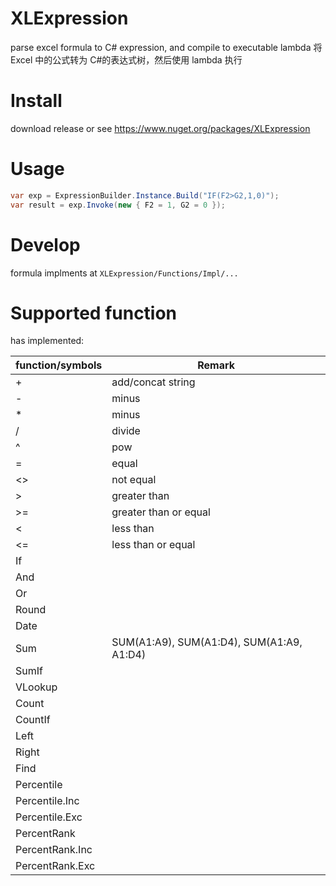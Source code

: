 ﻿# XLExpression

parse excel formula to C# expression, and compile to executable lambda
将 Excel 中的公式转为 C#的表达式树，然后使用 lambda 执行

# Install

download release or see https://www.nuget.org/packages/XLExpression

# Usage

```C#
var exp = ExpressionBuilder.Instance.Build("IF(F2>G2,1,0)");
var result = exp.Invoke(new { F2 = 1, G2 = 0 });
```

# Develop

formula implments at `XLExpression/Functions/Impl/...`

# Supported function

has implemented:

| function/symbols | Remark                                    |
| ---------------- | ----------------------------------------- |
| +                | add/concat string                         |
| -                | minus                                     |
| \*               | minus                                     |
| /                | divide                                    |
| ^                | pow                                       |
| =                | equal                                     |
| <>               | not equal                                 |
| >                | greater than                              |
| >=               | greater than or equal                     |
| <                | less than                                 |
| <=               | less than or equal                        |
| If               |                                           |
| And              |                                           |
| Or               |                                           |
| Round            |                                           |
| Date             |                                           |
| Sum              | SUM(A1:A9), SUM(A1:D4), SUM(A1:A9, A1:D4) |
| SumIf            |                                           |
| VLookup          |                                           |
| Count            |                                           |
| CountIf          |                                           |
| Left             |                                           |
| Right            |                                           |
| Find             |                                           |
| Percentile       |                                           |
| Percentile.Inc   |                                           |
| Percentile.Exc   |                                           |
| PercentRank      |                                           |
| PercentRank.Inc  |                                           |
| PercentRank.Exc  |                                           |
